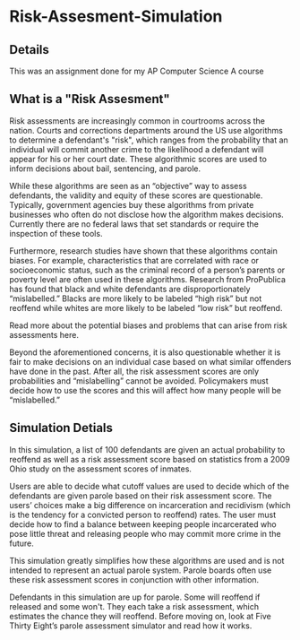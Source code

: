 # Risk-Assesment-Simulation
## Details
This was an assignment done for my AP Computer Science A course 
## What is a "Risk Assesment"
Risk assessments are increasingly common in courtrooms across the nation. Courts and corrections departments around the US use algorithms to determine a defendant's "risk", which ranges from the probability that an individual will commit another crime to the likelihood a defendant will appear for his or her court date. These algorithmic scores are used to inform decisions about bail, sentencing, and parole. 

While these algorithms are seen as an “objective” way to assess defendants, the validity and equity of these scores are questionable. Typically, government agencies buy these algorithms from private businesses who often do not disclose how the algorithm makes decisions. Currently there are no federal laws that set standards or require the inspection of these tools. 

Furthermore, research studies have shown that these algorithms contain biases. For example, characteristics that are correlated with race or socioeconomic status, such as the criminal record of a person’s parents or poverty level are often used in these algorithms. Research from ProPublica has found that black and white defendants are disproportionately “mislabelled.” Blacks are more likely to be labeled “high risk” but not reoffend while whites are more likely to be labeled “low risk” but reoffend.

Read more about the potential biases and problems that can arise from risk assessments here.  

Beyond the aforementioned concerns, it is also questionable whether it is fair to make decisions on an individual case based on what similar offenders have done in the past. After all, the risk assessment scores are only probabilities and “mislabelling” cannot be avoided. Policymakers must decide how to use the scores and this will affect how many people will be “mislabelled.” 

## Simulation Detials
In this simulation, a list of 100 defendants are given an actual probability to reoffend as well as a risk assessment score based on statistics from a 2009 Ohio study on the assessment scores of inmates. 

Users are able to decide what cutoff values are used to decide which of the defendants are given parole based on their risk assessment score. The users’ choices make a big difference on incarceration and recidivism (which is the tendency for a convicted person to reoffend) rates. The user must decide how to find a balance between keeping people incarcerated who pose little threat and releasing people who may commit more crime in the future.

This simulation greatly simplifies how these algorithms are used and is not intended to represent an actual parole system. Parole boards often use these risk assessment scores in conjunction with other information.

Defendants in this simulation are up for parole. Some will reoffend if released and some won't. They each take a risk assessment, which estimates the chance they will reoffend. Before moving on, look at Five Thirty Eight’s parole assessment simulator  and read how it works. 
